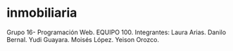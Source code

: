 # inmobiliaria
Grupo 16- Programación Web.
EQUIPO 100.
Integrantes: 
Laura Arias.
Danilo Bernal.
Yudi Guayara.
Moisés López.
Yeison Orozco.
